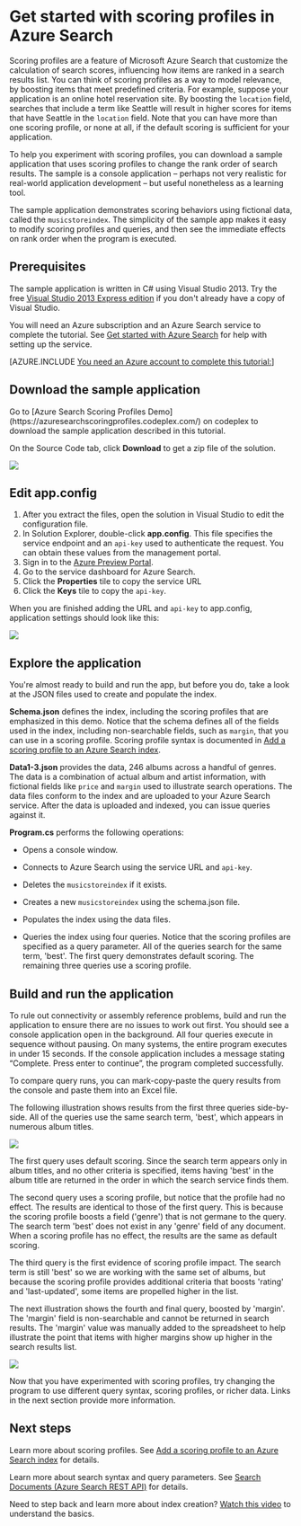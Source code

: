 <properties pageTitle="Get started with scoring profiles in Azure Search" description="Get started with scoring profiles in Azure Search" services="search" documentationCenter="" authors="HeidiSteen" manager="mblythe" editor=""/>

<tags ms.service="search" ms.devlang="rest-api" ms.workload="search" ms.topic="article" ms.tgt_pltfrm="na" ms.date="01/16/2015" ms.author="heidist"/>

# Get started with scoring profiles in Azure Search

Scoring profiles are a feature of Microsoft Azure Search that customize the calculation of search scores, influencing how items are ranked in a search results list. You can think of scoring profiles as a way to model relevance, by boosting items that meet predefined criteria. For example, suppose your application is an online hotel reservation site. By boosting the `location` field, searches that include a term like Seattle will result in higher scores for items that have Seattle in the `location` field. Note that you can have more than one scoring profile, or none at all, if the default scoring is sufficient for your application.

To help you experiment with scoring profiles, you can download a sample application that uses scoring profiles to change the rank order of search results. The sample is a console application – perhaps not very realistic for real-world application development – but useful nonetheless as  a learning tool. 

The sample application demonstrates scoring behaviors using fictional data, called the `musicstoreindex`. The simplicity of the sample app makes it easy to modify scoring profiles and queries, and then see the immediate effects on rank order when the program is executed.

<h2 id="sub-1">Prerequisites</h2>

The sample application is written in C# using Visual Studio 2013. Try the free [Visual Studio 2013 Express edition](http://www.visualstudio.com/en-us/products/visual-studio-express-vs.aspx) if you don't already have a copy of Visual Studio.

You will need an Azure subscription and an Azure Search service to complete the tutorial. See [Get started with Azure Search](../search-get-started/) for help with setting up the service.

[AZURE.INCLUDE [You need an Azure account to complete this tutorial:](../includes/free-trial-note.md)]

<h2 id="sub-2">Download the sample application</h2>
Go to [Azure Search Scoring Profiles Demo](https://azuresearchscoringprofiles.codeplex.com/) on codeplex to download the sample application described in this tutorial.

On the Source Code tab, click **Download** to get a zip file of the solution. 

 ![][12]

<h2 id="sub-3">Edit app.config</h2>

1. After you extract the files, open the solution in Visual Studio to edit the configuration file.
1. In Solution Explorer, double-click **app.config**. This file specifies the service endpoint and an `api-key` used to authenticate the request. You can obtain these values from the management portal.
1. Sign in to the [Azure Preview Portal](https://portal.azure.com).
1. Go to the service dashboard for Azure Search.
1. Click the **Properties** tile to copy the service URL
1. Click the **Keys** tile to copy the `api-key`.

When you are finished adding the URL and `api-key` to app.config, application settings should look like this:

   ![][11]


<h2 id="sub-4">Explore the application</h2>

You're almost ready to build and run the app, but before you do, take a look at the JSON files used to create and populate the index.

**Schema.json** defines the index, including the scoring profiles that are emphasized in this demo. Notice that the schema defines all of the fields used in the index, including non-searchable fields, such as `margin`, that you can use in a scoring profile. Scoring profile syntax is documented in [Add a scoring profile to an Azure Search index](http://msdn.microsoft.com/en-us/library/azure/dn798928.aspx).

**Data1-3.json** provides the data, 246 albums across a handful of genres. The data is a combination of actual album and artist information, with fictional fields like `price` and `margin` used to illustrate search operations. The data files conform to the index and are uploaded to your Azure Search service. After the data is uploaded and indexed, you can issue queries against it.

**Program.cs** performs the following operations:

- Opens a console window.

- Connects to Azure Search using the service URL and `api-key`.

- Deletes the `musicstoreindex` if it exists.

- Creates a new `musicstoreindex` using the schema.json file.

- Populates the index using the data files.

- Queries the index using four queries. Notice that the scoring profiles are specified as a query parameter. All of the queries search for the same term, 'best'. The first query demonstrates default scoring. The remaining three queries use a scoring profile.

<h2 id="sub-5">Build and run the application</h2>

To rule out connectivity or assembly reference problems, build and run the application to ensure there are no issues to work out first. You should see a console application open in the background. All four queries execute in sequence without pausing. On many systems, the entire program executes in under 15 seconds. If the console application includes a message stating “Complete. Press enter to continue”, the program completed successfully. 

To compare query runs, you can mark-copy-paste the query results from the console and paste them into an Excel file. 

The following illustration shows results from the first three queries side-by-side. All of the queries use the same search term, 'best', which appears in numerous album titles.

   ![][10]

The first query uses default scoring. Since the search term appears only in album titles, and no other criteria is specified, items having 'best' in the album title are returned in the order in which the search service finds them. 

The second query uses a scoring profile, but notice that the profile had no effect. The results are identical to those of the first query. This is because the scoring profile boosts a field ('genre') that is not germane to the query. The search term 'best' does not exist in any 'genre' field of any document. When a scoring profile has no effect, the results are the same as default scoring.  

The third query is the first evidence of scoring profile impact. The search term is still 'best' so we are working with the same set of albums, but because the scoring profile provides additional criteria that boosts 'rating' and 'last-updated', some items are propelled higher in the list.

The next illustration shows the fourth and final query, boosted by 'margin'. The 'margin' field is non-searchable and cannot be returned in search results. The 'margin' value was manually added to the spreadsheet to help illustrate the point that items with higher margins show up higher in the search results list. 

   ![][9]

Now that you have experimented with scoring profiles, try changing the program to use different query syntax, scoring profiles, or richer data. Links in the next section provide more information.

<h2 id="next-steps">Next steps</h2>

Learn more about scoring profiles. See [Add a scoring profile to an Azure Search index](http://msdn.microsoft.com/en-us/library/azure/dn798928.aspx) for details.

Learn more about search syntax and query parameters. See [Search Documents (Azure Search REST API)](http://msdn.microsoft.com/en-us/library/azure/dn798927.aspx) for details.

Need to step back and learn more about index creation? [Watch this video](http://channel9.msdn.com/Shows/Cloud+Cover/Cloud-Cover-152-Azure-Search-with-Liam-Cavanagh) to understand the basics.

<!--Anchors-->
[Prerequisites]: #sub-1
[Download the sample application]: #sub-2
[Edit app.config]: #sub-3
[Explore the application]: #sub-4
[Build and run the application]: #sub-5
[Next steps]: #next-steps

<!--Image references-->
[12]: ./media/search-get-started-scoring-profiles/AzureSearch_CodeplexDownload.PNG
[11]: ./media/search-get-started-scoring-profiles/AzureSearch_Scoring_AppConfig.PNG
[10]: ./media/search-get-started-scoring-profiles/AzureSearch_XLSX1.PNG
[9]: ./media/search-get-started-scoring-profiles/AzureSearch_XLSX2.PNG
